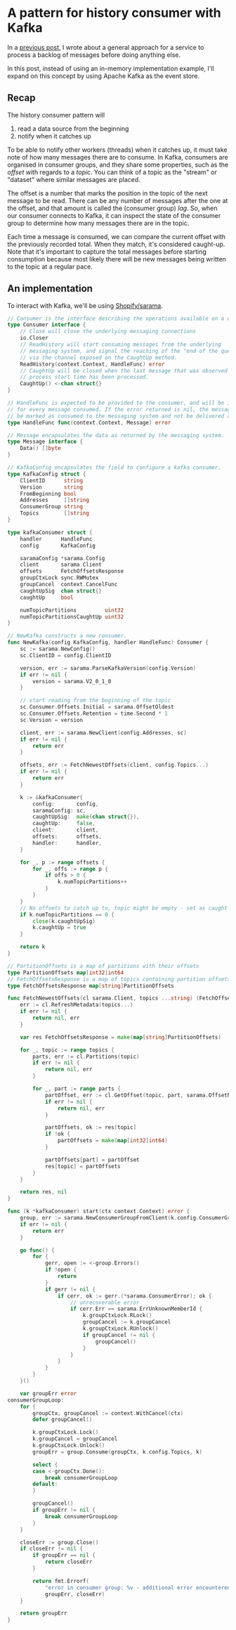 # A pattern for history consumer with Kafka

In a [previous post](ref1), I wrote about a general approach for a service to process a backlog of messages before doing anything else.

In this post, instead of using an in-memory implementation example, I'll expand on this concept by using Apache Kafka as the event store.

## Recap

The history consumer pattern will

1. read a data source from the beginning
2. notify when it catches up

To be able to notify other workers (threads) when it catches up, it must take note of how many messages
there are to consume.
In Kafka, consumers are organised in consumer groups, and they share some properties, such as the *offset*
with regards to a *topic*.
You can think of a topic as the "stream" or "dataset" where similar messages are placed.

The offset is a number that marks the position in the topic of the next message to be read.
There can be any number of messages after the one at the offset, and that amount is called the (consumer group) *lag*.
So, when our consumer connects to Kafka, it can inspect the state of the consumer group to determine
how many messages there are in the topic.

Each time a message is consumed, we can compare the current offset with the previously recorded total.
When they match, it's considered caught-up.
Note that it's important to capture the total messages before starting consumption because most likely there
will be new messages being written to the topic at a regular pace.

## An implementation

To interact with Kafka, we'll be using [Shopify/sarama](ref2).

```go
// Consumer is the interface describing the operations available on a consumer.
type Consumer interface {
	// Close will close the underlying messaging connections
	io.Closer
	// ReadHistory will start consuming messages from the underlying
	// messaging system, and signal the reaching of the "end of the queue"
	// via the channel exposed on the CaughtUp method.
	ReadHistory(context.Context, HandleFunc) error
	// CaughtUp will be closed when the last message that was observed at
	// process start time has been processed.
	CaughtUp() <-chan struct{}
}

// HandleFunc is expected to be provided to the consumer, and will be invoked
// for every message consumed. If the error returned is nil, the message will
// be marked as consumed to the messaging system and not be delivered again.
type HandleFunc func(context.Context, Message) error

// Message encapsulates the data as returned by the messaging system.
type Message interface {
	Data() []byte
}

// KafkaConfig encapsulates the field to configure a kafka consumer.
type KafkaConfig struct {
	ClientID      string
	Version       string
	FromBeginning bool
	Addresses     []string
	ConsumerGroup string
	Topics        []string
}

type kafkaConsumer struct {
	handler      HandleFunc
	config       KafkaConfig

	saramaConfig *sarama.Config
	client       sarama.Client
	offsets      FetchOffsetsResponse
	groupCtxLock sync.RWMutex
	groupCancel  context.CancelFunc
	caughtUpSig  chan struct{}
	caughtUp     bool

    numTopicPartitions         uint32
	numTopicPartitionsCaughtUp uint32
}

// NewKafka constructs a new consumer.
func NewKafka(config KafkaConfig, handler HandleFunc) Consumer {
	sc := sarama.NewConfig()
    sc.ClientID = config.ClientID

	version, err := sarama.ParseKafkaVersion(config.Version)
	if err != nil {
		version = sarama.V2_0_1_0
	}

    // start reading from the beginning of the topic
	sc.Consumer.Offsets.Initial = sarama.OffsetOldest
	sc.Consumer.Offsets.Retention = time.Second * 1
	sc.Version = version

	client, err := sarama.NewClient(config.Addresses, sc)
	if err != nil {
		return err
	}

	offsets, err := FetchNewestOffsets(client, config.Topics...)
	if err != nil {
		return err
	}

  	k := &kafkaConsumer{
		config:       config,
		saramaConfig: sc,
		caughtUpSig:  make(chan struct{}),
		caughtUp:     false,
		client:       client,
		offsets:      offsets,
		handler:      handler,
	}

	for _, p := range offsets {
		for _, offs := range p {
			if offs > 0 {
				k.numTopicPartitions++
			}
		}
	}
	// No offsets to catch up to, topic might be empty - set as caught up now
	if k.numTopicPartitions == 0 {
		close(k.caughtUpSig)
		k.caughtUp = true
	}

	return k
}

// PartitionOffsets is a map of partitions with their offsets
type PartitionOffsets map[int32]int64
// FetchOffsetsResponse is a map of topics containing partition offsets
type FetchOffsetsResponse map[string]PartitionOffsets

func FetchNewestOffsets(cl sarama.Client, topics ...string) (FetchOffsetsResponse, error) {
	err := cl.RefreshMetadata(topics...)
	if err != nil {
		return nil, err
	}

	var res FetchOffsetsResponse = make(map[string]PartitionOffsets)

	for _, topic := range topics {
		parts, err := cl.Partitions(topic)
		if err != nil {
			return nil, err
		}

		for _, part := range parts {
			partOffset, err := cl.GetOffset(topic, part, sarama.OffsetNewest)
			if err != nil {
				return nil, err
			}

			partOffsets, ok := res[topic]
			if !ok {
				partOffsets = make(map[int32]int64)
			}

			partOffsets[part] = partOffset
			res[topic] = partOffsets
		}
	}

	return res, nil
}

func (k *kafkaConsumer) start(ctx context.Context) error {
	group, err := sarama.NewConsumerGroupFromClient(k.config.ConsumerGroup, k.client)
	if err != nil {
		return err
	}

	go func() {
		for {
			gerr, open := <-group.Errors()
			if !open {
				return
			}
			if gerr != nil {
				if cerr, ok := gerr.(*sarama.ConsumerError); ok {
					// unrecoverable error
					if cerr.Err == sarama.ErrUnknownMemberId {
						k.groupCtxLock.RLock()
						groupCancel := k.groupCancel
						k.groupCtxLock.RUnlock()
						if groupCancel != nil {
							groupCancel()
						}
					}
				}
			}
		}
	}()

	var groupErr error
consumerGroupLoop:
	for {
		groupCtx, groupCancel := context.WithCancel(ctx)
		defer groupCancel()

		k.groupCtxLock.Lock()
		k.groupCancel = groupCancel
		k.groupCtxLock.Unlock()
		groupErr = group.Consume(groupCtx, k.config.Topics, k)

		select {
		case <-groupCtx.Done():
			break consumerGroupLoop
		default:
		}

		groupCancel()
		if groupErr != nil {
			break consumerGroupLoop
		}
	}

	closeErr := group.Close()
	if closeErr != nil {
		if groupErr == nil {
			return closeErr
		}

		return fmt.Errorf(
			"error in consumer group: %v - additional error encountered closing group: %v",
			groupErr, closeErr)
	}

	return groupErr
}

```


[ref1]:https://github.com/nunosilva800/blog/blob/master/1-pattern-history-consumer.md
[ref2]:https://github.com/Shopify/sarama
